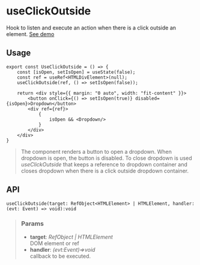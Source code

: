 # useClickOutside
Hook to listen and execute an action when there is a click outside an element. [See demo](https://ndriadev.github.io/react-tools/#/hooks/events/useClickOutside)

## Usage

```tsx
export const UseClickOutside = () => {
	const [isOpen, setIsOpen] = useState(false);
	const ref = useRef<HTMLDivElement>(null);
	useClickOutside(ref, () => setIsOpen(false));

	return <div style={{ margin: "0 auto", width: "fit-content" }}>
		<button onClick={() => setIsOpen(true)} disabled={isOpen}>Dropdown</button>
		<div ref={ref}>
			{
				isOpen && <Dropdown/>
			}
		</div>
	</div>
}
```

> The component renders a button to open a dropdown. When dropdown is open, the button is disabled. To close dropdown is used _useClickOutside_ that keeps a reference to dropdown container and closes dropdown when there is a click outside dropdown container.


## API

```tsx
useClickOutside(target: RefObject<HTMLElement> | HTMLElement, handler: (evt: Event) => void):void
```


> ### Params
>
> - __target__: _RefObject<HTMLElement> | HTMLElement_  
DOM element or ref
> - __handler__: _(evt:Event)=>void_  
callback to be executed.
>



